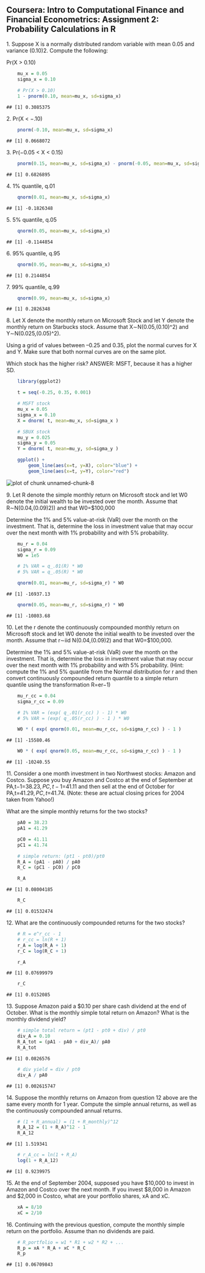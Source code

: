 

## Coursera: Intro to Computational Finance and Financial Econometrics: Assignment 2: Probability Calculations in R


1\. Suppose X is a normally distributed random variable with mean 0.05 and
variance (0.10)2. Compute the following: 

Pr(X > 0.10)



```r
    mu_x = 0.05
    sigma_x = 0.10
    
    # Pr(X > 0.10)
    1 - pnorm(0.10, mean=mu_x, sd=sigma_x)
```

```
## [1] 0.3085375
```

2\. Pr(X < −.10)



```r
    pnorm(-0.10, mean=mu_x, sd=sigma_x)
```

```
## [1] 0.0668072
```

3\. Pr(−0.05 < X < 0.15)

    

```r
    pnorm(0.15, mean=mu_x, sd=sigma_x) - pnorm(-0.05, mean=mu_x, sd=sigma_x)
```

```
## [1] 0.6826895
```

4\. 1% quantile, q.01



```r
    qnorm(0.01, mean=mu_x, sd=sigma_x)
```

```
## [1] -0.1826348
```

5\. 5% quantile, q.05



```r
    qnorm(0.05, mean=mu_x, sd=sigma_x)
```

```
## [1] -0.1144854
```


6\. 95% quantile, q.95



```r
    qnorm(0.95, mean=mu_x, sd=sigma_x)
```

```
## [1] 0.2144854
```

7\. 99% quantile, q.99



```r
    qnorm(0.99, mean=mu_x, sd=sigma_x)
```

```
## [1] 0.2826348
```

8\. Let X denote the monthly return on Microsoft Stock and let Y denote the
monthly return on Starbucks stock. Assume that X∼N(0.05,(0.10)^2) and
Y∼N(0.025,(0.05)^2). 

Using a grid of values between –0.25 and 0.35, plot the normal curves for X and
Y. Make sure that both normal curves are on the same plot.

Which stock has the higher risk? ANSWER: MSFT, because it has a higher SD.



```r
    library(ggplot2)

    t = seq(-0.25, 0.35, 0.001)

    # MSFT stock
    mu_x = 0.05
    sigma_x = 0.10
    X = dnorm( t, mean=mu_x, sd=sigma_x )

    # SBUX stock
    mu_y = 0.025
    sigma_y = 0.05
    Y = dnorm( t, mean=mu_y, sd=sigma_y )

    ggplot() + 
        geom_line(aes(x=t, y=X), color="blue") + 
        geom_line(aes(x=t, y=Y), color="red")
```

![plot of chunk unnamed-chunk-8](figure/unnamed-chunk-8-1.png)

9\. Let R denote the simple monthly return on Microsoft stock and let W0 denote
the initial wealth to be invested over the month. Assume that
R∼N(0.04,(0.09)2)) and that W0=$100,000

Determine the 1% and 5% value-at-risk (VaR) over the month on the
investment. That is, determine the loss in investment value that may occur over
the next month with 1% probability and with 5% probability.


```r
    mu_r = 0.04
    sigma_r = 0.09
    W0 = 1e5

    # 1% VAR = q_.01(R) * W0
    # 5% VAR = q_.05(R) * W0

    qnorm(0.01, mean=mu_r, sd=sigma_r) * W0
```

```
## [1] -16937.13
```

```r
    qnorm(0.05, mean=mu_r, sd=sigma_r) * W0
```

```
## [1] -10803.68
```

10\. Let the r denote the continuously compounded monthly return on Microsoft
stock and let W0 denote the initial wealth to be invested over the month.
Assume that r∼iid N(0.04,(0.09)2) and that W0=$100,000.

Determine the 1% and 5% value-at-risk (VaR) over the month on the investment.
That is, determine the loss in investment value that may occur over the next
month with 1% probability and with 5% probability. (Hint: compute the 1% and 5%
quantile from the Normal distribution for r and then convert continuously
compounded return quantile to a simple return quantile using the transformation
R=er−1)



```r
    mu_r_cc = 0.04
    sigma_r_cc = 0.09

    # 1% VAR = (exp( q_.01(r_cc) ) - 1) * W0
    # 5% VAR = (exp( q_.05(r_cc) ) - 1 ) * W0

    W0 * ( exp( qnorm(0.01, mean=mu_r_cc, sd=sigma_r_cc) ) - 1 )
```

```
## [1] -15580.46
```

```r
    W0 * ( exp( qnorm(0.05, mean=mu_r_cc, sd=sigma_r_cc) ) - 1 )
```

```
## [1] -10240.55
```

11\. Consider a one month investment in two Northwest stocks: Amazon and
Costco. Suppose you buy Amazon and Costco at the end of September at
PA,t−1=$38.23, PC,t−1=$41.11 and then sell at the end of October for
PA,t=$41.29, PC,t=$41.74. (Note: these are actual closing prices for 2004 taken
from Yahoo!)

What are the simple monthly returns for the two stocks?



```r
    pA0 = 38.23
    pA1 = 41.29

    pC0 = 41.11
    pC1 = 41.74

    # simple return: (pt1 - pt0)/pt0
    R_A = (pA1 - pA0) / pA0
    R_C = (pC1 - pC0) / pC0

    R_A
```

```
## [1] 0.08004185
```

```r
    R_C
```

```
## [1] 0.01532474
```

12\. What are the continuously compounded returns for the two stocks?



```r
    # R = e^r_cc - 1
    # r_cc = ln(R + 1)
    r_A = log(R_A + 1)
    r_C = log(R_C + 1)

    r_A
```

```
## [1] 0.07699979
```

```r
    r_C
```

```
## [1] 0.0152085
```

13\. Suppose Amazon paid a $0.10 per share cash dividend at the end of October. What
is the monthly simple total return on Amazon? What is the monthly dividend yield?



```r
    # simple total return = (pt1 - pt0 + div) / pt0
    div_A = 0.10
    R_A_tot = (pA1 - pA0 + div_A)/ pA0
    R_A_tot
```

```
## [1] 0.0826576
```

```r
    # div yield = div / pt0 
    div_A / pA0
```

```
## [1] 0.002615747
```

14\. Suppose the monthly returns on Amazon from question 12 above are the same
every month for 1 year. Compute the simple annual returns, as well as the
continuously compounded annual returns.



```r
    # (1 + R_annual) = (1 + R_monthly)^12
    R_A_12 = (1 + R_A)^12 - 1
    R_A_12
```

```
## [1] 1.519341
```

```r
    # r_A_cc = ln(1 + R_A)
    log(1 + R_A_12)
```

```
## [1] 0.9239975
```

15\. At the end of September 2004, supposed you have $10,000 to invest in
Amazon and Costco over the next month. If you invest $8,000 in Amazon and
$2,000 in Costco, what are your portfolio shares, xA and xC. 



```r
    xA = 8/10
    xC = 2/10
```

16\. Continuing with the previous question, compute the monthly simple return
on the portfolio. Assume than no dividends are paid.



```r
    # R_portfolio = w1 * R1 + w2 * R2 + ...
    R_p = xA * R_A + xC * R_C
    R_p
```

```
## [1] 0.06709843
```

